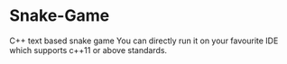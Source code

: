 # Snake-Game
C++ text based snake game
You can directly run it on your favourite IDE which supports c++11 or above standards.
